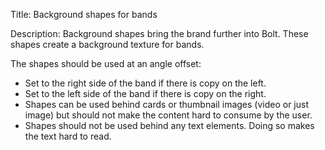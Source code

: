 Title: Background shapes for bands

Description:
Background shapes bring the brand further into Bolt. These shapes create a background texture for bands. 

The shapes should be used at an angle offset: 

* Set to the right side of the band if there is copy on the left.
* Set to the left side of the band if there is copy on the right.
* Shapes can be used behind cards or thumbnail images (video or just image) but should not make the content hard to consume by the user.
* Shapes should not be used behind any text elements. Doing so makes the text hard to read.
